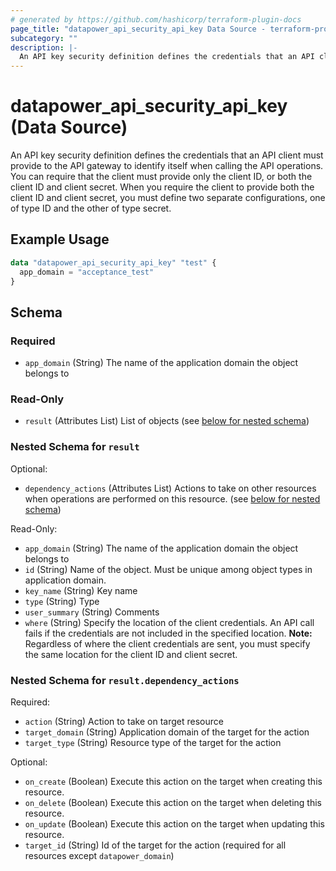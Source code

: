 ```yaml
---
# generated by https://github.com/hashicorp/terraform-plugin-docs
page_title: "datapower_api_security_api_key Data Source - terraform-provider-datapower"
subcategory: ""
description: |-
  An API key security definition defines the credentials that an API client must provide to the API gateway to identify itself when calling the API operations. You can require that the client must provide only the client ID, or both the client ID and client secret. When you require the client to provide both the client ID and client secret, you must define two separate configurations, one of type ID and the other of type secret.
---
```


# datapower_api_security_api_key (Data Source)

An API key security definition defines the credentials that an API client must provide to the API gateway to identify itself when calling the API operations. You can require that the client must provide only the client ID, or both the client ID and client secret. When you require the client to provide both the client ID and client secret, you must define two separate configurations, one of type ID and the other of type secret.

## Example Usage

```terraform
data "datapower_api_security_api_key" "test" {
  app_domain = "acceptance_test"
}
```

<!-- schema generated by tfplugindocs -->
## Schema

### Required

- `app_domain` (String) The name of the application domain the object belongs to

### Read-Only

- `result` (Attributes List) List of objects (see [below for nested schema](#nestedatt--result))

<a id="nestedatt--result"></a>
### Nested Schema for `result`

Optional:

- `dependency_actions` (Attributes List) Actions to take on other resources when operations are performed on this resource. (see [below for nested schema](#nestedatt--result--dependency_actions))

Read-Only:

- `app_domain` (String) The name of the application domain the object belongs to
- `id` (String) Name of the object. Must be unique among object types in application domain.
- `key_name` (String) Key name
- `type` (String) Type
- `user_summary` (String) Comments
- `where` (String) Specify the location of the client credentials. An API call fails if the credentials are not included in the specified location. <b>Note:</b> Regardless of where the client credentials are sent, you must specify the same location for the client ID and client secret.

<a id="nestedatt--result--dependency_actions"></a>
### Nested Schema for `result.dependency_actions`

Required:

- `action` (String) Action to take on target resource
- `target_domain` (String) Application domain of the target for the action
- `target_type` (String) Resource type of the target for the action

Optional:

- `on_create` (Boolean) Execute this action on the target when creating this resource.
- `on_delete` (Boolean) Execute this action on the target when deleting this resource.
- `on_update` (Boolean) Execute this action on the target when updating this resource.
- `target_id` (String) Id of the target for the action (required for all resources except `datapower_domain`)
